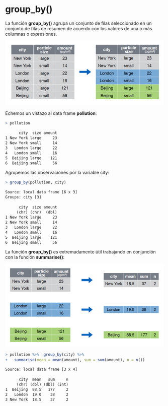 
# group_by()

La función __group_by()__  agrupa un conjunto de filas seleccionado en un conjunto de filas de resumen de acuerdo con los valores de una o más columnas o expresiones.

![](groupby.PNG)  

Echemos un vistazo al data frame __pollution__:


```r
> pollution
```

```
      city  size amount
1 New York large     23
2 New York small     14
3   London large     22
4   London small     16
5  Beijing large    121
6  Beijing small     56
```

Agrupemos las observaciones por la variable city:  


```r
> group_by(pollution, city)
```

```
Source: local data frame [6 x 3]
Groups: city [3]

      city  size amount
     (chr) (chr)  (dbl)
1 New York large     23
2 New York small     14
3   London large     22
4   London small     16
5  Beijing large    121
6  Beijing small     56
```
  
  


La función __group_by()__ es extremadamente útil trabajando en conjunción con la función __summarise()__:  


![](groupbySummarise.PNG)  



```r
> pollution %>%  group_by(city) %>% 
+   summarise(mean = mean(amount), sum = sum(amount), n = n())
```

```
Source: local data frame [3 x 4]

      city  mean   sum     n
     (chr) (dbl) (dbl) (int)
1  Beijing  88.5   177     2
2   London  19.0    38     2
3 New York  18.5    37     2
```

